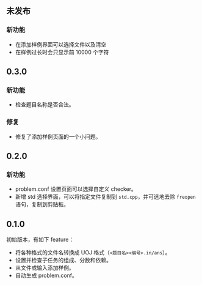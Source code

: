 ## 未发布

### 新功能

-   在添加样例界面可以选择文件以及清空
-   在样例过长时会只显示前 10000 个字符

## 0.3.0

### 新功能

-   检查题目名称是否合法。

### 修复

-   修复了添加样例页面的一个小问题。

## 0.2.0

### 新功能

-   problem.conf 设置页面可以选择自定义 checker。
-   新增 std 选择界面，可以将指定文件复制到 `std.cpp`，并可选地去除 `freopen` 语句，复制到剪贴板。

## 0.1.0

初始版本，有如下 feature：

-   将各种格式的文件名转换成 UOJ 格式（`<题目名><编号>.in/ans`）。
-   设置并检查子任务的组成、分数和依赖。
-   从文件或输入添加样例。
-   自动生成 problem.conf。
